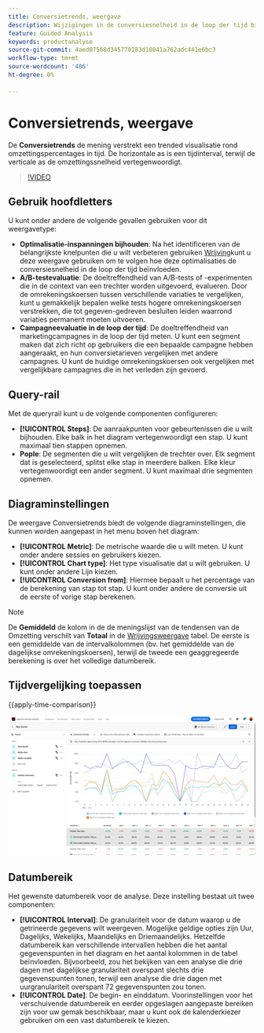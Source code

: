 ```yaml
---
title: Conversietrends, weergave
description: Wijzigingen in de conversiesnelheid in de loop der tijd bijhouden.
feature: Guided Analysis
keywords: productanalyse
source-git-commit: 4aed07568d345770183d18041a762adc441e6bc3
workflow-type: tm+mt
source-wordcount: '486'
ht-degree: 0%

---
```


# Conversietrends, weergave

De **Conversietrends** de mening verstrekt een trended visualisatie rond omzettingspercentages in tijd. De horizontale as is een tijdinterval, terwijl de verticale as de omzettingssnelheid vertegenwoordigt.

>[!VIDEO](https://video.tv.adobe.com/v/3421662/?learn=on)

## Gebruik hoofdletters

U kunt onder andere de volgende gevallen gebruiken voor dit weergavetype:

* **Optimalisatie-inspanningen bijhouden**: Na het identificeren van de belangrijkste knelpunten die u wilt verbeteren gebruiken [Wrijving](friction.md)kunt u deze weergave gebruiken om te volgen hoe deze optimalisaties de conversiesnelheid in de loop der tijd beïnvloeden.
* **A/B-testevaluatie**: De doeltreffendheid van A/B-tests of -experimenten die in de context van een trechter worden uitgevoerd, evalueren. Door de omrekeningskoersen tussen verschillende variaties te vergelijken, kunt u gemakkelijk bepalen welke tests hogere omrekeningskoersen verstrekken, die tot gegeven-gedreven besluiten leiden waarrond variaties permanent moeten uitvoeren.
* **Campagneevaluatie in de loop der tijd**: De doeltreffendheid van marketingcampagnes in de loop der tijd meten. U kunt een segment maken dat zich richt op gebruikers die een bepaalde campagne hebben aangeraakt, en hun conversietarieven vergelijken met andere campagnes. U kunt de huidige omrekeningskoersen ook vergelijken met vergelijkbare campagnes die in het verleden zijn gevoerd.

## Query-rail

Met de queryrail kunt u de volgende componenten configureren:

* **[!UICONTROL Steps]**: De aanraakpunten voor gebeurtenissen die u wilt bijhouden. Elke balk in het diagram vertegenwoordigt een stap. U kunt maximaal tien stappen opnemen.
* **Pople**: De segmenten die u wilt vergelijken de trechter over. Elk segment dat is geselecteerd, splitst elke stap in meerdere balken. Elke kleur vertegenwoordigt een ander segment. U kunt maximaal drie segmenten opnemen.

## Diagraminstellingen

De weergave Conversietrends biedt de volgende diagraminstellingen, die kunnen worden aangepast in het menu boven het diagram:

* **[!UICONTROL Metric]**: De metrische waarde die u wilt meten. U kunt onder andere sessies en gebruikers kiezen.
* **[!UICONTROL Chart type]**: Het type visualisatie dat u wilt gebruiken. U kunt onder andere Lijn kiezen.
* **[!UICONTROL Conversion from]**: Hiermee bepaalt u het percentage van de berekening van stap tot stap. U kunt onder andere de conversie uit de eerste of vorige stap berekenen.

>[!NOTE]
>
>De **Gemiddeld** de kolom in de de meningslijst van de tendensen van de Omzetting verschilt van **Totaal** in de [Wrijvingsweergave](friction.md) tabel. De eerste is een gemiddelde van de intervalkolommen (bv. het gemiddelde van de dagelijkse omrekeningskoersen), terwijl de tweede een geaggregeerde berekening is over het volledige datumbereik.

## Tijdvergelijking toepassen

{{apply-time-comparison}}

![Conversietrends tijdvergelijking](../assets/conversion-trends-compare.png)

## Datumbereik

Het gewenste datumbereik voor de analyse. Deze instelling bestaat uit twee componenten:

* **[!UICONTROL Interval]**: De granulariteit voor de datum waarop u de getrineerde gegevens wilt weergeven. Mogelijke geldige opties zijn Uur, Dagelijks, Wekelijks, Maandelijks en Driemaandelijks. Hetzelfde datumbereik kan verschillende intervallen hebben die het aantal gegevenspunten in het diagram en het aantal kolommen in de tabel beïnvloeden. Bijvoorbeeld, zou het bekijken van een analyse die drie dagen met dagelijkse granulariteit overspant slechts drie gegevenspunten tonen, terwijl een analyse die drie dagen met uurgranulariteit overspant 72 gegevenspunten zou tonen.
* **[!UICONTROL Date]**: De begin- en einddatum. Voorinstellingen voor het verschuivende datumbereik en eerder opgeslagen aangepaste bereiken zijn voor uw gemak beschikbaar, maar u kunt ook de kalenderkiezer gebruiken om een vast datumbereik te kiezen.
